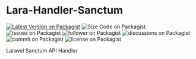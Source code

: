 # Lara-Handler-Sanctum

[![Latest Version on Packagist](https://img.shields.io/github/v/release/ibnudirsan/Lara-Handler-Sanctum?style=plastic)](https://packagist.org/packages/ibnudirsan/handle-http-api)
![Size Code on Packagist](https://img.shields.io/github/languages/code-size/ibnudirsan/Lara-Handler-Sanctum?style=plastic)
![issues on Packagist](https://img.shields.io/github/issues/ibnudirsan/Lara-Handler-Sanctum?style=plastic)
![follower on Packagist](https://img.shields.io/github/followers/ibnudirsan?style=plastic)
![discussions on Packagist](https://img.shields.io/github/discussions/ibnudirsan/Lara-Handler-Sanctum?style=plastic)
![commit on Packagist](https://img.shields.io/github/commit-activity/m/ibnudirsan/Lara-Handler-Sanctum?style=plastic)
![license on Packagist](https://img.shields.io/github/license/ibnudirsan/Lara-Handler-Sanctum=plastic)

Laravel Sanctum API Handler
